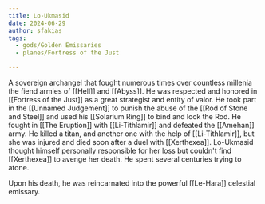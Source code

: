 ```yaml
---
title: Lo-Ukmasid
date: 2024-06-29
author: sfakias
tags:
  - gods/Golden Emissaries
  - planes/Fortress of the Just

---
```


A sovereign archangel that fought numerous times over countless millenia the fiend armies of [[Hell]] and [[Abyss]]. He was respected and honored in [[Fortress of the Just]] as a great strategist and entity of valor. He took part in the [[Unnamed Judgement]] to punish the abuse of the [[Rod of Stone and Steel]] and used his [[Solarium Ring]] to bind and lock the Rod. He fought in [[The Eruption]] with [[Li-Tithlamir]] and defeated the [[Amehan]] army. He killed a titan, and another one with the help of [[Li-Tithlamir]], but she was injured and died soon after a duel with [[Xerthexea]]. Lo-Ukmasid thought himself personally responsible for her loss but couldn't find [[Xerthexea]] to avenge her death. He spent several centuries trying to atone.

Upon his death, he was reincarnated into the powerful [[Le-Hara]] celestial emissary.